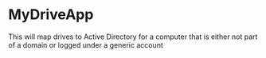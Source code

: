 MyDriveApp
==========

This will map drives to Active Directory for a computer that is either not part of a domain or logged under a generic account
